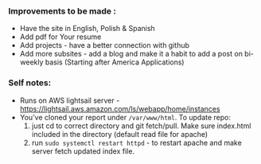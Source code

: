 ### Improvements to be made : 
* Have the site in English, Polish & Spanish
* Add pdf for Your resume 
* Add projects - have a better connection with github
* Add more subsites - add a blog and make it a habit to add a post on bi-weekly basis (Starting after America Applications)





### Self notes:
* Runs on AWS lightsail server - https://lightsail.aws.amazon.com/ls/webapp/home/instances
* You've cloned your report under `/var/www/html`. To update repo:
    1. just cd to correct directory and git fetch/pull. Make sure index.html included in the directory (default read file for apache)
    2. run `sudo systemctl restart httpd` - to restart apache and make server fetch updated index file.
